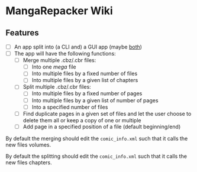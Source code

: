 # MangaRepacker Wiki

## Features

- [ ] An app split into (a CLI and) a GUI app (maybe [both](https://stackoverflow.com/a/2857700))
- [ ] The app will have the following functions:
  - [ ] Merge multiple .cbz/.cbr files:
    - [ ] Into one *mega* file
    - [ ] Into multiple files by a fixed number of files
    - [ ] Into multiple files by a given list of chapters
  - [ ] Split multiple .cbz/.cbr files:
    - [ ] Into multiple files by a fixed number of pages
    - [ ] Into multiple files by a given list of number of pages
    - [ ] Into a specified number of files
  - [ ] Find duplicate pages in a given set of files and let the user choose to delete them all or keep a copy of one or multiple
  - [ ] Add page in a specified position of a file (default beginning/end)

By default the merging should edit the `comic_info.xml` such that it calls the new files volumes.

By default the splitting should edit the `comic_info.xml` such that it calls the new files chapters.
